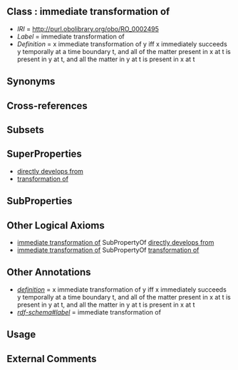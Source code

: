 
## Class : immediate transformation of

 * *IRI* = http://purl.obolibrary.org/obo/RO_0002495
 * *Label* = immediate transformation of
 * *Definition* = x immediate transformation of y iff x immediately succeeds y temporally at a time boundary t, and all of the matter present in x at t is present in y at t, and all the matter in y at t is present in x at t

## Synonyms


## Cross-references


## Subsets


## SuperProperties

 * [directly develops from](../../RO/07/RO_0002207.md)
 * [transformation of](../../RO/94/RO_0002494.md)

## SubProperties


## Other Logical Axioms

 * [immediate transformation of](../../RO/95/RO_0002495.md) SubPropertyOf [directly develops from](../../RO/07/RO_0002207.md)
 * [immediate transformation of](../../RO/95/RO_0002495.md) SubPropertyOf [transformation of](../../RO/94/RO_0002494.md)

## Other Annotations

 * *[definition](../../IAO/15/IAO_0000115.md)* = x immediate transformation of y iff x immediately succeeds y temporally at a time boundary t, and all of the matter present in x at t is present in y at t, and all the matter in y at t is present in x at t
 * *[rdf-schema#label](../../el/rdf-schema#label.md)* = immediate transformation of

## Usage


## External Comments

